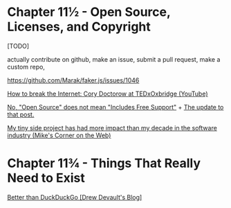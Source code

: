 # Chapter 11½ - Open Source, Licenses, and Copyright

[TODO]



actually contribute on github, make an issue, submit a pull request, make a custom repo,

https://github.com/Marak/faker.js/issues/1046

[How to break the Internet: Cory Doctorow at TEDxOxbridge (YouTube)](https://www.youtube.com/watch?v=aAWCN0Jed8g)



[No, "Open Source" does not mean "Includes Free Support"](https://raccoon.onyxbits.de/blog/bugreport-free-support/) + [The update to that post.](https://raccoon.onyxbits.de/blog/reactions-bugreport-free-support/)

[My tiny side project has had more impact than my decade in the software industry (Mike's Corner on the Web)](https://mike.zwobble.org/2021/08/side-projects-vs-industry/)

# Chapter 11¾ - Things That Really Need to Exist

[Better than DuckDuckGo [Drew Devault's Blog]](https://drewdevault.com/2020/11/17/Better-than-DuckDuckGo.html)